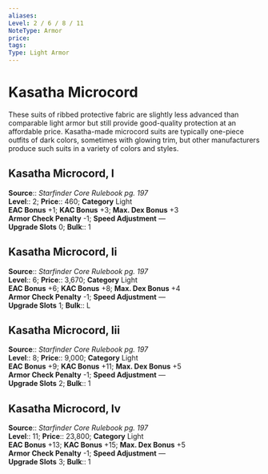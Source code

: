 ```yaml
---
aliases: 
Level: 2 / 6 / 8 / 11
NoteType: Armor
price: 
tags: 
Type: Light Armor
---
```


# Kasatha Microcord

These suits of ribbed protective fabric are slightly less advanced than comparable light armor but still provide good-quality protection at an affordable price. Kasatha-made microcord suits are typically one-piece outfits of dark colors, sometimes with glowing trim, but other manufacturers produce such suits in a variety of colors and styles.  

## Kasatha Microcord, I

**Source**:: _Starfinder Core Rulebook pg. 197_  
**Level**:: 2;
**Price**:: 460; **Category** Light  
**EAC Bonus** +1; **KAC Bonus** +3; **Max. Dex Bonus** +3  
**Armor Check Penalty** -1; **Speed Adjustment** —  
**Upgrade Slots** 0; **Bulk**:: 1

## Kasatha Microcord, Ii

**Source**:: _Starfinder Core Rulebook pg. 197_  
**Level**:: 6;
**Price**:: 3,670; **Category** Light  
**EAC Bonus** +6; **KAC Bonus** +8; **Max. Dex Bonus** +4  
**Armor Check Penalty** -1; **Speed Adjustment** —  
**Upgrade Slots** 1; **Bulk**:: L

## Kasatha Microcord, Iii

**Source**:: _Starfinder Core Rulebook pg. 197_  
**Level**:: 8;
**Price**:: 9,000; **Category** Light  
**EAC Bonus** +9; **KAC Bonus** +11; **Max. Dex Bonus** +5  
**Armor Check Penalty** -1; **Speed Adjustment** —  
**Upgrade Slots** 2; **Bulk**:: 1

## Kasatha Microcord, Iv

**Source**:: _Starfinder Core Rulebook pg. 197_  
**Level**:: 11;
**Price**:: 23,800; **Category** Light  
**EAC Bonus** +13; **KAC Bonus** +15; **Max. Dex Bonus** +5  
**Armor Check Penalty** -1; **Speed Adjustment** —  
**Upgrade Slots** 3; **Bulk**:: 1
